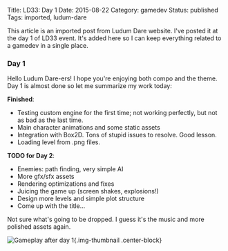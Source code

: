 Title: LD33: Day 1
Date: 2015-08-22
Category: gamedev
Status: published
Tags: imported, ludum-dare

This article is an imported post from Ludum Dare website. I've posted it
at the day 1 of LD33 event. It's added here so I can keep everything related
to a gamedev in a single place.

<!-- PELICAN_END_SUMMARY -->

### Day 1

Hello Ludum Dare-ers! I hope you're enjoying both compo and the theme. Day&nbsp;1 is
almost done so let me summarize my work today:

**Finished**:

- Testing custom engine for the first time; not working perfectly, but not as
  bad as the last time.
- Main character animations and some static assets
- Integration with Box2D. Tons of stupid issues to resolve. Good lesson.
- Loading level from .png files.

**TODO for Day 2**:

- Enemies: path finding, very simple AI
- More gfx/sfx assets
- Rendering optimizations and fixes
- Juicing the game up (screen shakes, explosions!)
- Design more levels and simple plot structure
- Come up with the title...

Not sure what's going to be dropped. I guess it's the music and more polished
assets again.

![Gameplay after day 1]({filename}/images/0005-day1.gif){.img-thumbnail .center-block}

